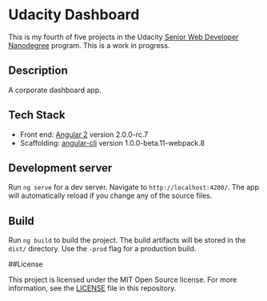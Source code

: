 # Udacity Dashboard

This is my fourth of five projects in the Udacity [Senior Web Developer Nanodegree](https://www.udacity.com/course/senior-web-developer-nanodegree--nd802) program. This is a work in progress.

## Description

A corporate dashboard app.

## Tech Stack

* Front end: [Angular 2](https://github.com/angular/angular) version 2.0.0-rc.7
* Scaffolding: [angular-cli](https://github.com/angular/angular-cli) version 1.0.0-beta.11-webpack.8

## Development server

Run `ng serve` for a dev server. Navigate to `http://localhost:4200/`. The app will automatically reload if you change any of the source files.

## Build

Run `ng build` to build the project. The build artifacts will be stored in the `dist/` directory. Use the `-prod` flag for a production build.

##License

This project is licensed under the MIT Open Source license. For more information, see the [LICENSE](LICENSE) file in this repository.